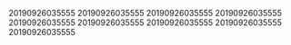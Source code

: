20190926035555
20190926035555
20190926035555
20190926035555
20190926035555
20190926035555
20190926035555
20190926035555
20190926035555
